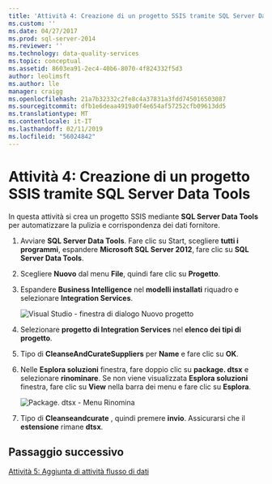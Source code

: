 ```yaml
---
title: 'Attività 4: Creazione di un progetto SSIS tramite SQL Server Data Tools | Microsoft Docs'
ms.custom: ''
ms.date: 04/27/2017
ms.prod: sql-server-2014
ms.reviewer: ''
ms.technology: data-quality-services
ms.topic: conceptual
ms.assetid: 8603ea91-2ec4-40b6-8070-4f824332f5d3
author: leolimsft
ms.author: lle
manager: craigg
ms.openlocfilehash: 21a7b32332c2fe8c4a37831a3fdd745016503087
ms.sourcegitcommit: dfb1e6deaa4919a0f4e654af57252cfb09613dd5
ms.translationtype: MT
ms.contentlocale: it-IT
ms.lasthandoff: 02/11/2019
ms.locfileid: "56024842"
---
```

# <a name="task-4-creating-an-ssis-project-using-sql-server-data-tools"></a>Attività 4: Creazione di un progetto SSIS tramite SQL Server Data Tools
  In questa attività si crea un progetto SSIS mediante **SQL Server Data Tools** per automatizzare la pulizia e corrispondenza dei dati fornitore.  
  
1.  Avviare **SQL Server Data Tools**. Fare clic su Start, scegliere **tutti i programmi**, espandere **Microsoft SQL Server 2012**, fare clic su **SQL Server Data Tools**.  
  
2.  Scegliere **Nuovo** dal menu **File**, quindi fare clic su **Progetto**.  
  
3.  Espandere **Business Intelligence** nel **modelli installati** riquadro e selezionare **Integration Services**.  
  
     ![Visual Studio - finestra di dialogo Nuovo progetto](../../2014/tutorials/media/et-creatinganssisprojectusingsqlsdt-01.jpg "Visual Studio - finestra di dialogo Nuovo progetto")  
  
4.  Selezionare **progetto di Integration Services** nel **elenco dei tipi di progetto**.  
  
5.  Tipo di **CleanseAndCurateSuppliers** per **Name** e fare clic su **OK**.  
  
6.  Nelle **Esplora soluzioni** finestra, fare doppio clic su **package. dtsx** e selezionare **rinominare**. Se non viene visualizzata **Esplora soluzioni** finestra, fare clic su **View** nella barra dei menu e fare clic su **Esplora**.  
  
     ![Package. dtsx - Menu Rinomina](../../2014/tutorials/media/et-creatinganssisprojectusingsqlsdt-02.jpg "package. dtsx - Menu Rinomina")  
  
7.  Tipo di **Cleanseandcurate** , quindi premere **invio**. Assicurarsi che il **estensione** rimane **dtsx**.  
  
## <a name="next-step"></a>Passaggio successivo  
 [Attività 5: Aggiunta di attività flusso di dati](task-5-adding-data-flow-task.md)  
  
  

